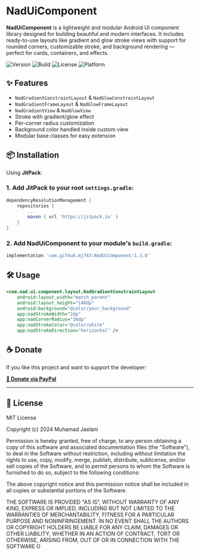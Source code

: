 # NadUiComponent

**NadUiComponent** is a lightweight and modular Android UI component library designed for building beautiful and modern interfaces. It includes ready-to-use layouts like gradient and glow stroke views with support for rounded corners, customizable stroke, and background rendering — perfect for cards, containers, and effects.

![Version](https://img.shields.io/github/v/tag/mj743/NadUiComponent?label=version&color=blue)
![Build](https://img.shields.io/github/actions/workflow/status/mj743/NadUiComponent/android.yml?label=build&logo=github&style=flat)
![License](https://img.shields.io/github/license/mj743/NadUiComponent?style=flat)
![Platform](https://img.shields.io/badge/platform-android-brightgreen?style=flat)

## ✨ Features

- `NadGradientConstraintLayout` & `NadGlowConstraintLayout`
- `NadGradientFrameLayout` & `NadGlowFrameLayout`
- `NadGradientView` & `NadGlowView`
- Stroke with gradient/glow effect
- Per-corner radius customization
- Background color handled inside custom view
- Modular base classes for easy extension
## 📦 Installation

Using **JitPack**:

### 1. Add JitPack to your root `settings.gradle`:
```groovy
dependencyResolutionManagement {
    repositories {
        ...
        maven { url 'https://jitpack.io' }
    }
}
```

### 2. Add NadUiComponent to your module's `build.gradle`:
```groovy
implementation 'com.github.mj743:NadUiComponent:1.1.0'
```
## 🛠️ Usage

```xml
<com.nad.ui.component.layout.NadGradientConstraintLayout
    android:layout_width="match_parent"
    android:layout_height="140dp"
    android:background="@color/your_background"
    app:nadStrokeWidth="2dp"
    app:nadCornerRadius="16dp"
    app:nadStrokeColor="@color/white"
    app:nadStrokeDirection="horizontal" />
```
## ☕ Donate

If you like this project and want to support the developer:

**[💖 Donate via PayPal](https://paypal.me/MuhamadJaelani?country.x=ID&locale.x=id_ID)**

---
## 📄 License

MIT License

Copyright (c) 2024 Muhamad Jaelani

Permission is hereby granted, free of charge, to any person obtaining a copy
of this software and associated documentation files (the "Software"), to deal
in the Software without restriction, including without limitation the rights
to use, copy, modify, merge, publish, distribute, sublicense, and/or sell
copies of the Software, and to permit persons to whom the Software is
furnished to do so, subject to the following conditions:

The above copyright notice and this permission notice shall be included in all
copies or substantial portions of the Software.

THE SOFTWARE IS PROVIDED "AS IS", WITHOUT WARRANTY OF ANY KIND, EXPRESS OR
IMPLIED, INCLUDING BUT NOT LIMITED TO THE WARRANTIES OF MERCHANTABILITY,
FITNESS FOR A PARTICULAR PURPOSE AND NONINFRINGEMENT. IN NO EVENT SHALL THE
AUTHORS OR COPYRIGHT HOLDERS BE LIABLE FOR ANY CLAIM, DAMAGES OR OTHER
LIABILITY, WHETHER IN AN ACTION OF CONTRACT, TORT OR OTHERWISE, ARISING FROM,
OUT OF OR IN CONNECTION WITH THE SOFTWARE O
